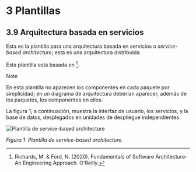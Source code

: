 # 3 Plantillas

## 3.9 Arquitectura basada en servicios

Esta es la plantilla para una arquitectura basada en servicios o *service-based
architecture*; esta es una arquitectura distribuida.

Esta plantilla está basada en [^1].

> [!NOTE]
> En esta plantilla no aparecen los componentes en cada paquete por simplicidad;
> en un diagrama de arquitectura deberían aparecer, además de los paquetes, los
> componentes en ellos.

La figura 1, a continuación, muestra la interfaz de usuario, los servicios, y la
base de datos, desplegados en unidades de despliegue independientes.

![Plantilla de service-based
architecture](/diagrams/Architecture_Service_Based.svg)

*Figura 1: Plantilla de service-based architecture.*

<!-- TODO: Agregar las variantes que aparecen en la referencia abajo -->

[^1]: Richards, M. & Ford, N. (2020). Fundamentals of Software Architecture-An
      Engineering Approach. O'Reilly.